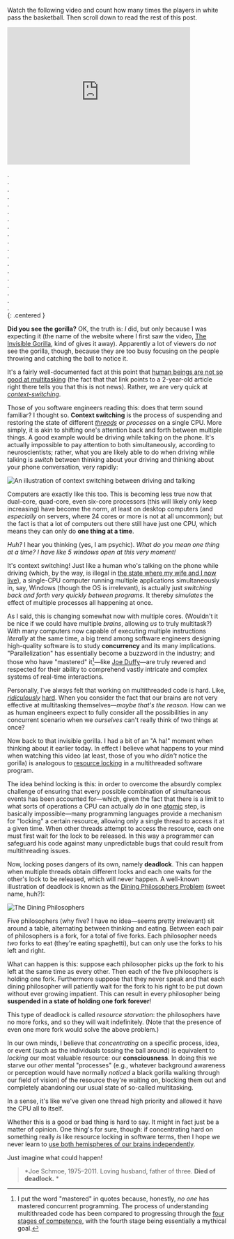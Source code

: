 Watch the following video and count how many times the players in white pass the basketball. Then scroll down to read the rest of this post.

<iframe width="420" height="315" src="http://www.youtube.com/embed/vJG698U2Mvo" frameborder="0" allowfullscreen></iframe>

.  
.  
.  
.  
.  
.  
.  
.  
.  
.  
.  
.  
.  
.  
.  
.  
.  
.  
.  
{: .centered }

**Did you see the gorilla?** OK, the truth is: *I* did, but only because I was expecting it (the name of the website where I first saw the video, [The Invisible Gorilla](http://www.theinvisiblegorilla.com/), kind of gives it away). Apparently a lot of viewers do *not* see the gorilla, though, because they are too busy focusing on the people throwing and catching the ball to notice it.

It's a fairly well-documented fact at this point that [human beings are not so good at multitasking](http://www.npr.org/templates/story/story.php?storyId=95256794) (the fact that that link points to a 2-year-old article right there tells you that this is not news). Rather, we are very quick at [*context-switching*](http://en.wikipedia.org/wiki/Context_switching).

Those of you software engineers reading this: does that term sound familiar? I thought so. **Context switching** is the process of suspending and restoring the state of different [*threads*](http://en.wikipedia.org/wiki/Thread_%28computer_science%29) or *processes* on a single CPU. More simply, it is akin to shifting one's attention back and forth between multiple things. A good example would be driving while talking on the phone. It's actually impossible to pay attention to both simultaneously, according to neuroscientists; rather, what you are likely able to do when driving while talking is *switch* between thinking about your driving and thinking about your phone conversation, very rapidly:

![An illustration of context switching between driving and talking](/images/context-switching.png)

Computers are exactly like this too. This is becoming less true now that dual-core, quad-core, even six-core processors (this will likely only keep increasing) have become the norm, at least on desktop computers (and *especially* on servers, where 24 cores or more is not at all uncommon); but the fact is that a lot of computers out there still have just one CPU, which means they can only do **one thing at a time**.

*Huh?* I hear you thinking (yes, I am psychic). *What do you mean one thing at a time? I have like 5 windows open at this very moment!*

It's context switching! Just like a human who's talking on the phone while driving (which, by the way, is illegal in [the state where my wife and I now live](http://www.ca.gov/)), a single-CPU computer running multiple applications simultaneously in, say, Windows (though the OS is irrelevant), is actually just *switching back and forth very quickly between programs*. It thereby *simulates* the effect of multiple processes all happening at once.

As I said, this is changing somewhat now with multiple cores. (Wouldn't it be nice if we could have multiple *brains*, allowing *us* to truly multitask?) With many computers now capable of executing multiple instructions *literally* at the same time, a big trend among software engineers designing high-quality software is to study **concurrency** and its many implications. "Parallelization" has essentially become a buzzword in the industry; and those who have "mastered" it[^mastered]—like [Joe Duffy](http://www.bluebytesoftware.com/)—are truly revered and respected for their ability to comprehend vastly intricate and complex systems of real-time interactions.

Personally, I've always felt that working on multithreaded code is hard. Like, [*ridiculously*](http://stackoverflow.com/questions/2788770/is-this-blockingqueue-susceptible-to-deadlock) [hard](http://stackoverflow.com/questions/3898204/can-a-c-blocking-fifo-queue-leak-messages-whats-wrong-in-my-code). When you consider the fact that our brains are not very effective at multitasking themselves—*maybe that's the reason*. How can we as human engineers expect to fully consider all the possibilities in any concurrent scenario when we *ourselves* can't really think of two things at once?

Now back to that invisible gorilla. I had a bit of an "A ha!" moment when thinking about it earlier today. In effect I believe what happens to your mind when watching this video (at least, those of you who *didn't* notice the gorilla) is analogous to [resource locking](http://en.wikipedia.org/wiki/Lock_%28computer_science%29) in a multithreaded software program.

The idea behind locking is this: in order to overcome the absurdly complex challenge of ensuring that every possible combination of simultaneous events has been accounted for—which, given the fact that there is a limit to what sorts of operations a CPU can actually *do* in one [atomic](http://en.wikipedia.org/wiki/Atomicity_%28programming%29) step, is basically impossible—many programming languages provide a mechanism for "locking" a certain resource, allowing only a single thread to access it at a given time. When other threads attempt to access the resource, each one must first wait for the lock to be released. In this way a programmer can safeguard his code against many unpredictable bugs that could result from multithreading issues.

Now, locking poses dangers of its own, namely **deadlock**. This can happen when multiple threads obtain different locks and each one waits for the other's lock to be released, which will never happen. A well-known illustration of deadlock is known as the [Dining Philosophers Problem](http://en.wikipedia.org/wiki/Atomicity_%28programming%29) (sweet name, huh?):

![The Dining Philosophers](/images/dining-philosophers.png)

Five philosophers (why five? I have no idea—seems pretty irrelevant) sit around a table, alternating between thinking and eating. Between each pair of philosophers is a fork, for a total of five forks. Each philosopher needs *two* forks to eat (they're eating spaghetti), but can only use the forks to his left and right.

What can happen is this: suppose each philosopher picks up the fork to his left at the same time as every other. Then each of the five philosophers is holding one fork. Furthermore suppose that they never speak and that each dining philosopher will patiently wait for the fork to his right to be put down without ever growing impatient. This can result in every philosopher being **suspended in a state of holding one fork forever**!

This type of deadlock is called *resource starvation*: the philosophers have no more forks, and so they will wait indefinitely. (Note that the presence of even one more fork would solve the above problem.)

In our own minds, I believe that *concentrating* on a specific process, idea, or event (such as the individuals tossing the ball around) is equivalent to *locking* our most valuable resource: our **consciousness**. In doing this we starve our *other* mental "processes" (e.g., whatever background awareness or perception would have normally *noticed* a black gorilla walking through our field of vision) of the resource they're waiting on, blocking them out and completely abandoning our usual state of so-called multitasking.

In a sense, it's like we've given one thread high priority and allowed it have the CPU all to itself.

Whether this is a good or bad thing is hard to say. It might in fact just be a matter of opinion. One thing's for sure, though: if concentrating hard on something really *is* like resource locking in software terms, then I hope we never learn to [use both hemispheres of our brains independently](http://phantomself.org/parfit-on-what-matters/).

Just imagine what could happen!

> *Joe Schmoe, 1975–2011. Loving husband, father of three. **Died of deadlock.** *

[^mastered]: I put the word "mastered" in quotes because, honestly, *no one* has mastered concurrent programming. The process of understanding multithreaded code has been compared to progressing through the [four stages of competence](http://en.wikipedia.org/wiki/Four_stages_of_competence), with the fourth stage being essentially a mythical goal.
